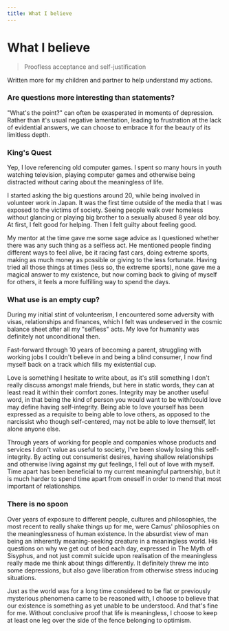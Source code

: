 ```yaml
---
title: What I believe
---
```


# What I believe

> Proofless acceptance and self-justification

Written more for my children and partner to help understand my actions.

### Are questions more interesting than statements?

"What's the point?" can often be exasperated in moments of depression. Rather than it's usual negative lamentation, leading to frustration at the lack of evidential answers, we can choose to embrace it for the beauty of its limitless depth.

### King's Quest

Yep, I love referencing old computer games. I spent so many hours in youth watching television, playing computer games and otherwise being distracted without caring about the meaningless of life. 

I started asking the big questions around 20, while being involved in volunteer work in Japan. It was the first time outside of the media that I was exposed to the victims of society. Seeing people walk over homeless without glancing or playing big brother to a sexually abused 8 year old boy. At first, I felt good for helping. Then I felt guilty about feeling good. 

My mentor at the time gave me some sage advice as I questioned whether there was any such thing as a selfless act. He mentioned people finding different ways to feel alive, be it racing fast cars, doing extreme sports, making as much money as possible or giving to the less fortunate. Having tried all those things at times (less so, the extreme sports), none gave me a magical answer to my existence, but now coming back to giving of myself for others, it feels a more fulfilling way to spend the days.

### What use is an empty cup?

During my initial stint of volunteerism, I encountered some adversity with visas, relationships and finances, which I felt was undeserved in the cosmic balance sheet after all my "selfless" acts. My love for humanity was definitely not unconditional then. 

Fast-forward through 10 years of becoming a parent, struggling with working jobs I couldn't believe in and being a blind consumer, I now find myself back on a track which fills my existential cup.

Love is something I hesitate to write about, as it's still something I don't really discuss amongst male friends, but here in static words, they can at least read it within their comfort zones. Integrity may be another useful word, in that being the kind of person you would want to be with/could love may define having self-integrity. Being able to love yourself has been expressed as a requisite to being able to love others, as opposed to the narcissist who though self-centered, may not be able to love themself, let alone anyone else.  

Through years of working for people and companies whose products and services I don't value as useful to society, I've been slowly losing this self-integrity. By acting out consumerist desires, having shallow relationships and otherwise living against my gut feelings, I fell out of love with myself. Time apart has been beneficial to my current meaningful partnership, but it is much harder to spend time apart from oneself in order to mend that most important of relationships.

### There is no spoon

Over years of exposure to different people, cultures and philosophies, the most recent to really shake things up for me, were Camus' philosophies on the meaninglessness of human existence. In the absurdist view of man being an inherently meaning-seeking creature in a meaningless world. His questions on why we get out of bed each day, expressed in The Myth of Sisyphus, and not just commit suicide upon realisation of the meaningless really made me think about things differently. It definitely threw me into some depressions, but also gave liberation from otherwise stress inducing situations. 

Just as the world was for a long time considered to be flat or previously mysterious phenomena came to be reasoned with, I choose to believe that our existence is something as yet unable to be understood. And that's fine for me. Without conclusive proof that life is meaningless, I choose to keep at least one leg over the side of the fence belonging to optimism.


